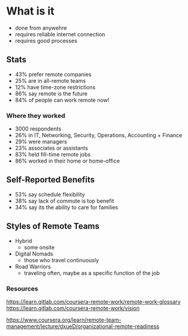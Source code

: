# What is it

- done from anywehre
- requires reliable internet connection
- requires good processes

## Stats

- 43% prefer remote companies
- 25% are in all-remote teams
- 12% have time-zone restrictions
- 86% say remote is the future
- 84% of people can work remote now!

### Where they worked

- 3000 respondents
- 26% in IT, Networking, Security, Operations, Accounting + Finance
- 29% were managers
- 23% associates or assistants
- 83% held fill-time remote jobs
- 86% worked in their home or home-office

## Self-Reported Benefits

- 53% say schedule flexibility
- 38% say lack of commute is top benefit
- 34% say its the ability to care for families

## Styles of Remote Teams

- Hybrid
  - some onsite
- Digital Nomads
  - those who travel continuously
- Road Warriors
  - traveling often, maybe as a specific function of the job

### Resources

https://learn.gitlab.com/coursera-remote-work/remote-work-glossary
https://learn.gitlab.com/coursera-remote-work/vision

https://www.coursera.org/learn/remote-team-management/lecture/dxueD/organizational-remote-readiness
